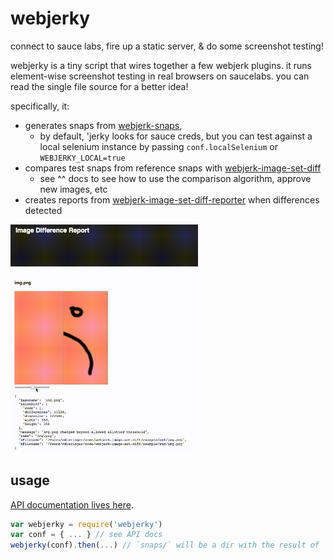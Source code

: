 # webjerky

connect to sauce labs, fire up a static server, & do some screenshot testing!

webjerky is a tiny script that wires together a few webjerk plugins.  it runs element-wise screenshot testing in real browsers on saucelabs.  you can read the single file source for a better idea!

specifically, it:

- generates snaps from [webjerk-snaps](../webjerky-snap),
  - by default, 'jerky looks for sauce creds, but you can test against a local selenium instance by passing `conf.localSelenium` or `WEBJERKY_LOCAL=true`
- compares test snaps from reference snaps with [webjerk-image-set-diff](../webjerk-image-set-diff)
  - see ^^ docs to see how to use the comparison algorithm, approve new images, etc
- creates reports from [webjerk-image-set-diff-reporter](../webjerk-image-set-diff-reporter) when differences detected

<img width="300px" src="https://raw.githubusercontent.com/cdaringe/webjerk-image-set-diff-reporter/master/img/example.gif" />

## usage

[API documentation lives here](https://cdaringe.github.io/webjerky/index.html).

```js
var webjerky = require('webjerky')
var conf = { ... } // see API docs
webjerky(conf).then(...) // `snaps/` will be a dir with the result of `webjerk-snaps` within!
```
